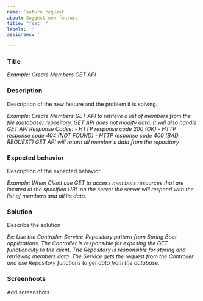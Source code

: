 ```yaml
---
name: Feature request
about: Suggest new feature
title: "feat: "
labels: ''
assignees: ''

---
```


### Title

*Example: Create Members GET API*

### Description

Description of the new feature and the problem it is solving.

*Example: Create Members GET API to retrieve a list of members from the file (database) repository.
GET
API* *does not modify data. It will also handle GET API Response Codes:*
*- HTTP response code 200 (OK)*
*- HTTP response code 404 (NOT FOUND)*
*- HTTP response code 400 (BAD REQUEST)*
*GET API will return all member's data from the repository*

### Expected behavior

Description of the expected behavior.

*Example:  When Client use GET to access members resources that are located at the specified URL on
the
server the server will respond with the list of members and all its data.*

### Solution

Describe the solution

*Ex: Use the Controller-Service-Repository pattern from Spring Boot applications. The Controller is
responsible for exposing the GET functionality to the client. The Repository is responsible for
storing and retrieving members data. The Service gets the request from the Controller and use
Repository functions to get data from the database.*

### Screenhoots

Add screenshots
